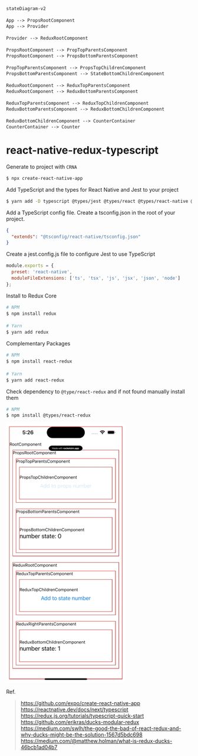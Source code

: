```mermaid
stateDiagram-v2

App --> PropsRootComponent
App --> Provider 

Provider --> ReduxRootComponent

PropsRootComponent --> PropTopParentsComponent
PropsRootComponent --> PropsBottomParentsComponent

PropTopParentsComponent --> PropsTopChildrenComponent
PropsBottomParentsComponent --> StateBottomChildrenComponent

ReduxRootComponent --> ReduxTopParentsComponent
ReduxRootComponent --> ReduxBottomParentsComponent

ReduxTopParentsComponent --> ReduxTopChildrenComponent
ReduxBottomParentsComponent --> ReduxBottomChildrenComponent

ReduxBottomChildrenComponent --> CounterContainer
CounterContainer --> Counter
```

# react-native-redux-typescript

Generate to project with `CRNA`
```bash
$ npx create-react-native-app
```
Add TypeScript and the types for React Native and Jest to your project
```bash
$ yarn add -D typescript @types/jest @types/react @types/react-native @types/react-test-renderer @tsconfig/react-native
```

Add a TypeScript config file. Create a tsconfig.json in the root of your project.
```json
{
  "extends": "@tsconfig/react-native/tsconfig.json"
}
```
Create a jest.config.js file to configure Jest to use TypeScript
```javascript
module.exports = {
  preset: 'react-native',
  moduleFileExtensions: ['ts', 'tsx', 'js', 'jsx', 'json', 'node']
};
```
Install to Redux Core
```bash
# NPM
$ npm install redux

# Yarn
$ yarn add redux
```
Complementary Packages
```bash
# NPM
$ npm install react-redux

# Yarn
$ yarn add react-redux

```
Check dependency to `@type/react-redux` and if not found manually install them
```bash
# NPM
$ npm install @types/react-redux
```

![](./redux.gif)

Ref.
> https://github.com/expo/create-react-native-app  
> https://reactnative.dev/docs/next/typescript  
> https://redux.js.org/tutorials/typescript-quick-start  
> https://github.com/erikras/ducks-modular-redux
> https://medium.com/swlh/the-good-the-bad-of-react-redux-and-why-ducks-might-be-the-solution-1567d5bdc698
> https://medium.com/@matthew.holman/what-is-redux-ducks-46bcb1ad04b7
